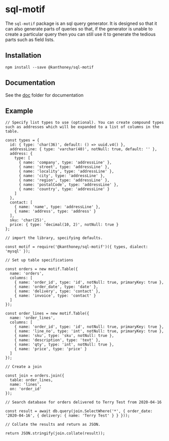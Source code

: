 # sql-motif

The `sql-motif` package is an sql query generator. It is designed so that it can also generate parts of queries so that, if the generator is unable to create a particular query
then you can still use it to generate the tedious parts such as field lists.

## Installation

```
npm install --save @kanthoney/sql-motif
```

## Documentation

See the [doc](./doc/index.md) folder for documentation

## Example

```
// Specify list types to use (optional). You can create compound types such as addresses which will be expanded to a list of columns in the table.

const types = {
  id: { type: 'char(36)', default: () => uuid.v4() },
  addressLine: { type: 'varchar(40)', notNull: true, default: '' },
  address: {
    type: [
      { name: 'company', type: 'addressLine' },
      { name: 'street', type: 'addressLine' },
      { name: 'locality', type: 'addressLine' },
      { name: 'city', type: 'addressLine' },
      { name: 'region', type: 'addressLine' },
      { name: 'postalCode', type: 'addressLine' },
      { name: 'country', type: 'addressLine' }
    ]
  },
  contact: [
    { name: 'name', type: 'addressLine' },
    { name: 'address', type: 'address' }
  ],
  sku: 'char(25)',
  price: { type: 'decimal(10, 2)', notNull: true }
};

// import the library, specifying defaults.

const motif = require('@kanthoney/sql-motif')({ types, dialect: 'mysql' });

// Set up table specifications

const orders = new motif.Table({
  name: 'orders',
  columns: [
    { name: 'order_id', type: 'id', notNull: true, primaryKey: true },
    { name: 'order_date', type: 'date' },
    { name: 'delivery', type: 'contact' },
    { name: 'invoice', type: 'contact' }
  ]
});

const order_lines = new motif.Table({
  name: 'order_lines',
  columns: [
    { name: 'order_id', type: 'id', notNull: true, primaryKey: true },
    { name: 'line_no', type: 'int', notNull: true, primaryKey: true },
    { name: 'sku', type: 'sku', notNull: true },
    { name: 'description', type: 'text' },
    { name: 'qty', type: 'int', notNull: true },
    { name: 'price', type: 'price' }
  ]
});

// Create a join

const join = orders.join({
  table: order_lines,
  name: 'lines',
  on: 'order_id'
});

// Search database for orders delivered to Terry Test from 2020-04-16

const result = await db.query(join.SelectWhere('*', { order_date: '2020-04-16', { delivery: { name: 'Terry Test' } } }));

// Collate the results and return as JSON.

return JSON.stringify(join.collate(result));
```
